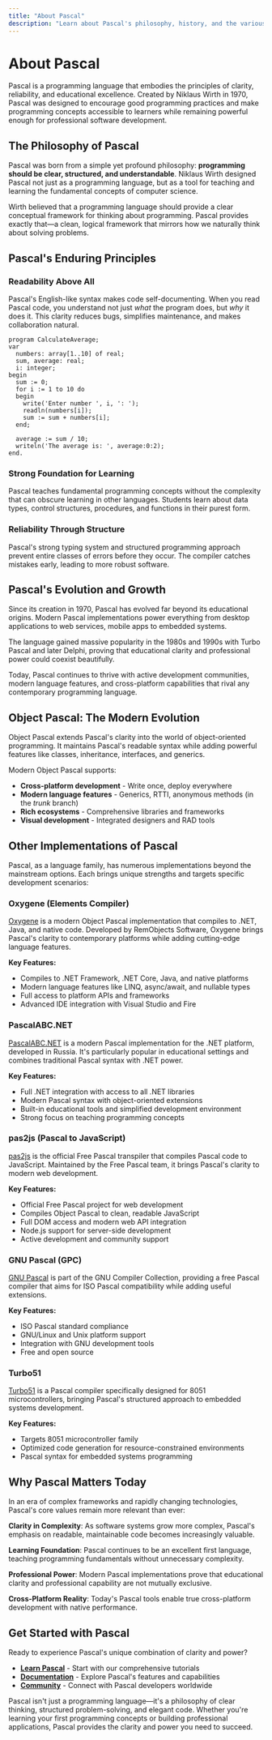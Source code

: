 ```yaml
---
title: "About Pascal"
description: "Learn about Pascal's philosophy, history, and the various implementations available today"
---
```


# About Pascal

Pascal is a programming language that embodies the principles of clarity, reliability, and educational excellence. Created by Niklaus Wirth in 1970, Pascal was designed to encourage good programming practices and make programming concepts accessible to learners while remaining powerful enough for professional software development.

## The Philosophy of Pascal

Pascal was born from a simple yet profound philosophy: **programming should be clear, structured, and understandable**. Niklaus Wirth designed Pascal not just as a programming language, but as a tool for teaching and learning the fundamental concepts of computer science.

Wirth believed that a programming language should provide a clear conceptual framework for thinking about programming. Pascal provides exactly that—a clean, logical framework that mirrors how we naturally think about solving problems.

## Pascal's Enduring Principles

### Readability Above All
Pascal's English-like syntax makes code self-documenting. When you read Pascal code, you understand not just *what* the program does, but *why* it does it. This clarity reduces bugs, simplifies maintenance, and makes collaboration natural.

```objectpascal
program CalculateAverage;
var
  numbers: array[1..10] of real;
  sum, average: real;
  i: integer;
begin
  sum := 0;
  for i := 1 to 10 do
  begin
    write('Enter number ', i, ': ');
    readln(numbers[i]);
    sum := sum + numbers[i];
  end;
  
  average := sum / 10;
  writeln('The average is: ', average:0:2);
end.
```

### Strong Foundation for Learning
Pascal teaches fundamental programming concepts without the complexity that can obscure learning in other languages. Students learn about data types, control structures, procedures, and functions in their purest form.

### Reliability Through Structure
Pascal's strong typing system and structured programming approach prevent entire classes of errors before they occur. The compiler catches mistakes early, leading to more robust software.

## Pascal's Evolution and Growth

Since its creation in 1970, Pascal has evolved far beyond its educational origins. Modern Pascal implementations power everything from desktop applications to web services, mobile apps to embedded systems.

The language gained massive popularity in the 1980s and 1990s with Turbo Pascal and later Delphi, proving that educational clarity and professional power could coexist beautifully.

Today, Pascal continues to thrive with active development communities, modern language features, and cross-platform capabilities that rival any contemporary programming language.

## Object Pascal: The Modern Evolution

Object Pascal extends Pascal's clarity into the world of object-oriented programming. It maintains Pascal's readable syntax while adding powerful features like classes, inheritance, interfaces, and generics.

Modern Object Pascal supports:

- **Cross-platform development** - Write once, deploy everywhere
- **Modern language features** - Generics, RTTI, anonymous methods (in the  _trunk_ branch)
- **Rich ecosystems** - Comprehensive libraries and frameworks
- **Visual development** - Integrated designers and RAD tools

## Other Implementations of Pascal

Pascal, as a language family, has numerous implementations beyond the mainstream options. Each brings unique strengths and targets specific development scenarios:

### Oxygene (Elements Compiler)
[Oxygene](https://www.elementscompiler.com/elements/oxygene/) is a modern Object Pascal implementation that compiles to .NET, Java, and native code. Developed by RemObjects Software, Oxygene brings Pascal's clarity to contemporary platforms while adding cutting-edge language features.

**Key Features:**
- Compiles to .NET Framework, .NET Core, Java, and native platforms
- Modern language features like LINQ, async/await, and nullable types
- Full access to platform APIs and frameworks
- Advanced IDE integration with Visual Studio and Fire

### PascalABC.NET
[PascalABC.NET](http://pascalabc.net/) is a modern Pascal implementation for the .NET platform, developed in Russia. It's particularly popular in educational settings and combines traditional Pascal syntax with .NET power.

**Key Features:**
- Full .NET integration with access to all .NET libraries
- Modern Pascal syntax with object-oriented extensions
- Built-in educational tools and simplified development environment
- Strong focus on teaching programming concepts

### pas2js (Pascal to JavaScript)
[pas2js](https://wiki.freepascal.org/pas2js) is the official Free Pascal transpiler that compiles Pascal code to JavaScript. Maintained by the Free Pascal team, it brings Pascal's clarity to modern web development.

**Key Features:**
- Official Free Pascal project for web development
- Compiles Object Pascal to clean, readable JavaScript
- Full DOM access and modern web API integration
- Node.js support for server-side development
- Active development and community support

### GNU Pascal (GPC)
[GNU Pascal](https://www.gnu-pascal.de/gpc/h-index.html) is part of the GNU Compiler Collection, providing a free Pascal compiler that aims for ISO Pascal compatibility while adding useful extensions.

**Key Features:**
- ISO Pascal standard compliance
- GNU/Linux and Unix platform support
- Integration with GNU development tools
- Free and open source

### Turbo51
[Turbo51](https://turbo51.com/) is a Pascal compiler specifically designed for 8051 microcontrollers, bringing Pascal's structured approach to embedded systems development.

**Key Features:**
- Targets 8051 microcontroller family
- Optimized code generation for resource-constrained environments
- Pascal syntax for embedded systems programming


## Why Pascal Matters Today

In an era of complex frameworks and rapidly changing technologies, Pascal's core values remain more relevant than ever:

**Clarity in Complexity**: As software systems grow more complex, Pascal's emphasis on readable, maintainable code becomes increasingly valuable.

**Learning Foundation**: Pascal continues to be an excellent first language, teaching programming fundamentals without unnecessary complexity.

**Professional Power**: Modern Pascal implementations prove that educational clarity and professional capability are not mutually exclusive.

**Cross-Platform Reality**: Today's Pascal tools enable true cross-platform development with native performance.

## Get Started with Pascal

Ready to experience Pascal's unique combination of clarity and power?

- **[Learn Pascal](/learn/)** - Start with our comprehensive tutorials
- **[Documentation](/docs/)** - Explore Pascal's features and capabilities  
- **[Community](/community/)** - Connect with Pascal developers worldwide

Pascal isn't just a programming language—it's a philosophy of clear thinking, structured problem-solving, and elegant code. Whether you're learning your first programming concepts or building professional applications, Pascal provides the clarity and power you need to succeed.
